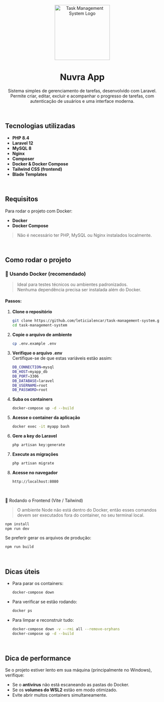 <p align="center">
  <img src="https://iili.io/KOOMLYX.png" alt="Task Management System Logo" width="180"/>
</p>

<h1 align="center">Nuvra App</h1>
<p align="center">Sistema simples de gerenciamento de tarefas, desenvolvido com Laravel. Permite criar, editar, excluir e acompanhar o progresso de tarefas, com autenticação de usuários e uma interface moderna.</p>    

<br>

## Tecnologias utilizadas

- **PHP 8.4**
- **Laravel 12**
- **MySQL 8**
- **Nginx**
- **Composer**
- **Docker & Docker Compose**
- **Tailwind CSS (frontend)**
- **Blade Templates**

<br>

## Requisitos

Para rodar o projeto com Docker:

- **Docker**  
- **Docker Compose** 

> Não é necessário ter PHP, MySQL ou Nginx instalados localmente.

<br>

## Como rodar o projeto

### 🐳 Usando Docker (recomendado)

> Ideal para testes técnicos ou ambientes padronizados.  
> Nenhuma dependência precisa ser instalada além do Docker.

#### Passos:

1. **Clone o repositório**
   ```bash
   git clone https://github.com/leticialencar/task-management-system.git
   cd task-management-system

2. **Copie o arquivo de ambiente**
    ```bash
    cp .env.example .env
    
3. **Verifique o arquivo .env** <br>
   Certifique-se de que estas variáveis estão assim:
   ```bash
   DB_CONNECTION=mysql
   DB_HOST=myapp_db
   DB_PORT=3306
   DB_DATABASE=laravel
   DB_USERNAME=root
   DB_PASSWORD=root

4. **Suba os containers**
    ```bash
    docker-compose up -d --build

5. **Acesse o container da aplicação**
    ```bash
    docker exec -it myapp bash
    
6. **Gere a key do Laravel**
    ```bash
    php artisan key:generate

7. **Execute as migrações**
    ```bash
    php artisan migrate
    
8. **Acesse no navegador**
    ```bash
    http://localhost:8080

<br>

🎨 Rodando o Frontend (Vite / Tailwind)

> O ambiente Node não está dentro do Docker, então esses comandos devem ser executados fora do container, no seu terminal local.

```bash
npm install
npm run dev
```

Se preferir gerar os arquivos de produção:

```bash
npm run build
```

<br>

##  Dicas úteis

* Para parar os containers:

  ```bash
  docker-compose down
  ```

* Para verificar se estão rodando:

  ```bash
  docker ps
  ```

* Para limpar e reconstruir tudo:

  ```bash
  docker-compose down -v --rmi all --remove-orphans
  docker-compose up -d --build
  ```

<br>

## Dica de performance

Se o projeto estiver lento em sua máquina (principalmente no Windows), verifique:

* Se o **antivírus** não está escaneando as pastas do Docker.
* Se os **volumes do WSL2** estão em modo otimizado.
* Evite abrir muitos containers simultaneamente.
